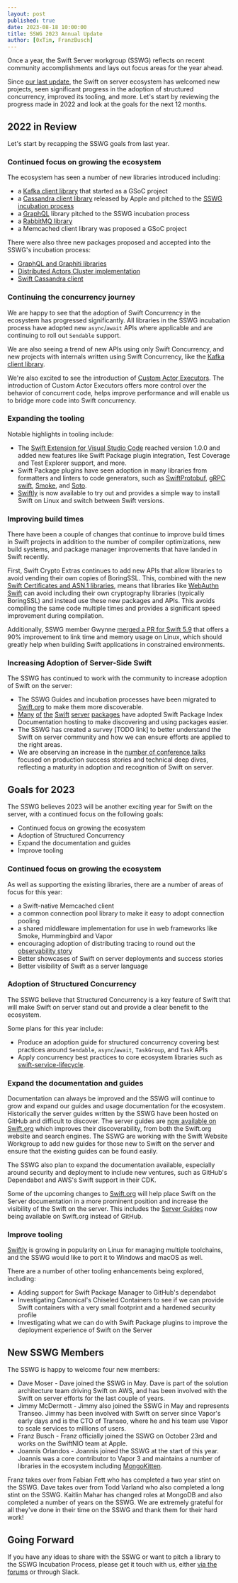 ```yaml
---
layout: post
published: true
date: 2023-08-18 10:00:00
title: SSWG 2023 Annual Update
author: [0xTim, FranzBusch]
---
```


Once a year, the Swift Server workgroup (SSWG) reflects on recent community accomplishments and lays out focus areas for the year ahead.

Since [our last update](/blog/sswg-update/), the Swift on server ecosystem has welcomed new projects, seen significant progress in the adoption of structured concurrency, improved its tooling, and more. Let's start by reviewing the progress made in 2022 and look at the goals for the next 12 months.

## 2022 in Review

Let's start by recapping the SSWG goals from last year.

### Continued focus on growing the ecosystem

The ecosystem has seen a number of new libraries introduced including:

* a [Kafka client library](https://github.com/swift-server/swift-kafka-gsoc) that started as a GSoC project
* a [Cassandra client library](https://github.com/apple/swift-cassandra-client) released by Apple and pitched to the [SSWG incubation process](/sswg/incubation-process.html)
* a [GraphQL](https://github.com/GraphQLSwift/GraphQL) library pitched to the SSWG incubation process
* a [RabbitMQ library](https://github.com/funcmike/rabbitmq-nio)
* a Memcached client library was proposed a GSoC project

There were also three new packages proposed and accepted into the SSWG's incubation process:

* [GraphQL and Graphiti libraries](https://github.com/swift-server/sswg/blob/main/proposals/0019-graphql.md)
* [Distributed Actors Cluster implementation](https://github.com/swift-server/sswg/blob/main/proposals/0020-distributed-actor-cluster.md)
* [Swift Cassandra client](https://github.com/swift-server/sswg/blob/main/proposals/0021-swift-cassandra-client.md)

### Continuing the concurrency journey

We are happy to see that the adoption of Swift Concurrency in the ecosystem has progressed significantly. All libraries in the SSWG incubation process have adopted new `async`/`await` APIs where applicable and are continuing to roll out `Sendable` support.

We are also seeing a trend of new APIs using only Swift Concurrency, and new projects with internals written using Swift Concurrency, like the [Kafka client library](https://github.com/swift-server/swift-kafka-gsoc).

We're also excited to see the introduction of [Custom Actor Executors](https://github.com/apple/swift-evolution/blob/main/proposals/0392-custom-actor-executors.md). The introduction of Custom Actor Executors offers more control over the behavior of concurrent code, helps improve performance and will enable us to bridge more code into Swift concurrency.

### Expanding the tooling

Notable highlights in tooling include:

* The [Swift Extension for Visual Studio Code](https://marketplace.visualstudio.com/items?itemName=sswg.swift-lang) reached version 1.0.0 and added new features like Swift Package plugin integration, Test Coverage and Test Explorer support, and more.
* Swift Package plugins have seen adoption in many libraries from formatters and linters to code generators, such as [SwiftProtobuf](https://github.com/apple/swift-protobuf/tree/main/Plugins/SwiftProtobufPlugin), [gRPC swift](https://github.com/grpc/grpc-swift/tree/main/Plugins/GRPCSwiftPlugin), [Smoke](https://github.com/amzn/smoke-framework-application-generate/tree/main/Plugins), and [Soto](https://soto.codes/2022/12/build-plugin-experiments.html).
* [Swiftly](https://github.com/swift-server/swiftly) is now available to try out and provides a simple way to install Swift on Linux and switch between Swift versions.

### Improving build times

There have been a couple of changes that continue to improve build times in Swift projects in addition to the number of compiler optimizations, new build systems, and package manager improvements that have landed in Swift recently.

First, Swift Crypto Extras continues to add new APIs that allow libraries to avoid vending their own copies of BoringSSL. This, combined with the new [Swift Certificates and ASN.1 libraries](https://www.swift.org/blog/swift-certificates-and-asn1/), means that libraries like [WebAuthn Swift](https://github.com/swift-server/webauthn-swift) can avoid including their own cryptography libraries (typically BoringSSL) and instead use these new packages and APIs. This avoids compiling the same code multiple times and provides a significant speed improvement during compilation.

Additionally, SSWG member Gwynne [merged a PR for Swift 5.9](https://github.com/apple/swift/pull/64312) that offers a 90% improvement to link time and memory usage on Linux, which should greatly help when building Swift applications in constrained environments.

### Increasing Adoption of Server-Side Swift

The SSWG has continued to work with the community to increase adoption of Swift on the server:

* The SSWG Guides and incubation processes have been migrated to [Swift.org](http://Swift.org) to make them more discoverable.
* [Many](https://swiftpackageindex.com/swift-server/async-http-client/1.18.0/documentation/asynchttpclient) [of](https://swiftpackageindex.com/swift-server/RediStack/1.5.1/documentation/redistack) [the](https://swiftpackageindex.com/apple/swift-nio/2.58.0/documentation/nio) [Swift](https://swiftpackageindex.com/apple/swift-log/1.5.2/documentation/logging) [server](https://swiftpackageindex.com/apple/swift-metrics/2.4.1/documentation/coremetrics) [packages](https://swiftpackageindex.com/swift-server/swift-aws-lambda-runtime/1.0.0-alpha.1/documentation/awslambdaruntime) have adopted Swift Package Index Documentation hosting to make discovering and using packages easier.
* The SSWG has created a survey [TODO link] to better understand the Swift on server community and how we can ensure efforts are applied to the right areas.
* We are observing an increase in the [number of conference talks](https://www.youtube.com/watch?v=F40YSuXBjP8) focused on production success stories and technical deep dives, reflecting a maturity in adoption and recognition of Swift on server.

## Goals for 2023

The SSWG believes 2023 will be another exciting year for Swift on the server, with a continued focus on the following goals:

* Continued focus on growing the ecosystem
* Adoption of Structured Concurrency
* Expand the documentation and guides
* Improve tooling

### Continued focus on growing the ecosystem

As well as supporting the existing libraries, there are a number of areas of focus for this year:

* a Swift-native Memcached client
* a common connection pool library to make it easy to adopt connection pooling
* a shared middleware implementation for use in web frameworks like Smoke, Hummingbird and Vapor
* encouraging adoption of distributing tracing to round out the [observability story](https://swiftpackageindex.com/apple/swift-distributed-tracing/1.0.1/documentation/tracing)
* Better showcases of Swift on server deployments and success stories
* Better visibility of Swift as a server language

### Adoption of Structured Concurrency

The SSWG believe that Structured Concurrency is a key feature of Swift that will make Swift on server stand out and provide a clear benefit to the ecosystem.

Some plans for this year include:

* Produce an adoption guide for structured concurrency covering best practices around `Sendable`, `async`/`await`, `TaskGroup`, and `Task` APIs
* Apply concurrency best practices to core ecosystem libraries such as [swift-service-lifecycle](https://github.com/swift-server/swift-service-lifecycle).

### Expand the documentation and guides

Documentation can always be improved and the SSWG will continue to grow and expand our guides and usage documentation for the ecosystem. Historically the server guides written by the SSWG have been hosted on GitHub and difficult to discover. The server guides are [now available on Swift.org](/server/guides/) which improves their discoverability, from both the Swift.org website and search engines. The SSWG are working with the Swift Website Workgroup to add new guides for those new to Swift on the server and ensure that the existing guides can be found easily.

The SSWG also plan to expand the documentation available, especially around security and deployment to include new ventures, such as GitHub's Dependabot and AWS's Swift support in their CDK.

Some of the upcoming changes to [Swift.org](http://Swift.org) will help place Swift on the Server documentation in a more prominent position and increase the visibility of the Swift on the server. This includes the [Server Guides](https://www.swift.org/server/guides/) now being available on Swift.org instead of GitHub.

### Improve tooling

[Swiftly](https://github.com/swift-server/swiftly) is growing in popularity on Linux for managing multiple toolchains, and the SSWG would like to port it to Windows and macOS as well.

There are a number of other tooling enhancements being explored, including:

* Adding support for Swift Package Manager to GitHub's dependabot
* Investigating Canonical's Chiseled Containers to see if we can provide Swift containers with a very small footprint and a hardened security profile
* Investigating what we can do with Swift Package plugins to improve the deployment experience of Swift on the Server

## New SSWG Members

The SSWG is happy to welcome four new members:

* Dave Moser - Dave joined the SSWG in May. Dave is part of the solution architecture team driving Swift on AWS, and has been involved with the Swift on server efforts for the last couple of years.
* Jimmy McDermott - Jimmy also joined the SSWG in May and represents Transeo. Jimmy has been involved with Swift on server since Vapor's early days and is the CTO of Transeo, where he and his team use Vapor to scale services to millions of users.
* Franz Busch - Franz officially joined the SSWG on October 23rd and works on the SwiftNIO team at Apple.
* Joannis Orlandos - Joannis joined the SSWG at the start of this year. Joannis was a core contributor to Vapor 3 and maintains a number of libraries in the ecosystem including [MongoKitten](https://github.com/orlandos-nl/MongoKitten).

Franz takes over from Fabian Fett who has completed a two year stint on the SSWG. Dave takes over from Todd Varland who also completed a long stint on the SSWG. Kaitlin Mahar has changed roles at MongoDB and also completed a number of years on the SSWG. We are extremely grateful for all they've done in their time on the SSWG and thank them for their hard work!

## Going Forward

If you have any ideas to share with the SSWG or want to pitch a library to the SSWG Incubation Process, please get it touch with us, either [via the forums](https://forums.swift.org/new-message?groupname=swift-website-workgroup) or through Slack.